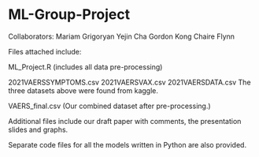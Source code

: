 # ML-Group-Project
Collaborators:
Mariam Grigoryan
Yejin Cha
Gordon Kong
Chaire Flynn


Files attached include: 

ML_Project.R (includes all data pre-processing)

2021VAERSSYMPTOMS.csv
2021VAERSVAX.csv
2021VAERSDATA.csv
The three datasets above were found from kaggle.

VAERS_final.csv (Our combined dataset after pre-processing.)

Additional files include our draft paper with comments, the presentation slides and graphs. 

Separate code files for all the models written in Python are also provided.
